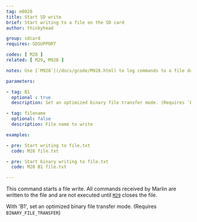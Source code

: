 ```yaml
---
tag: m0028
title: Start SD write
brief: Start writing to a file on the SD card
author: thinkyhead

group: sdcard
requires: SDSUPPORT

codes: [ M28 ]
related: [ M29, M928 ]

notes: Use [`M928`](/docs/gcode/M928.html) to log commands to a file during printing.

parameters:

- tag: B1
  optional : true
  description: Set an optimized binary file transfer mode. (Requires `BINARY_FILE_TRANSFER`)

- tag: filename
  optional: false
  description: File name to write

examples:

- pre: Start writing to file.txt
  code: M28 file.txt

- pre: Start binary writing to file.txt
  code: M28 B1 file.txt

---
```


This command starts a file write. All commands received by Marlin are written to the file and are not executed until [`M29`](/docs/gcode/M029.html) closes the file.

With 'B1', set an optimized binary file transfer mode. (Requires `BINARY_FILE_TRANSFER`)
